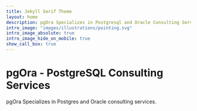 ```yaml
---
title: Jekyll Serif Theme
layout: home
description: pgOra Specializes in Postgresql and Oracle Consulting Services
intro_image: "images/illustrations/pointing.svg"
intro_image_absolute: true
intro_image_hide_on_mobile: true
show_call_box: true
---
```


# pgOra - PostgreSQL Consulting Services

pgOra Specializes in Postgres and Oracle consulting services.

